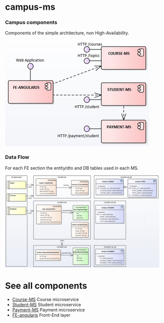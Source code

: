 # campus-ms

### Campus components
Components of the simple architecture, non High-Availability. 

![UML Model](./doc/components2.jpg)

### Data Flow
For each FE section the entity/dto and DB tables used in each MS. 

![UML Model](./doc/all-layers.jpg)


# See all components
* [Course-MS](campus-course-ms/readme.md) Course microservice
* [Student-MS](campus-student-ms/readme.md) Student microservice
* [Payment-MS](campus-payment-ms/readme.md) Payment microservice
* [FE-angularjs](https://github.com/ermalaliraj/campus-angularjs) Front-End layer